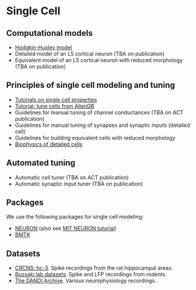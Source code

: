 # Single Cell

## Computational models

- [Hodgkin-Huxley model](https://github.com/cyneuro/neuro_communication/blob/main/HH/hh_spiker.ipynb)
- Detailed model of an L5 cortical neuron (TBA on publication)
- Equivalent model of an L5 cortical neuron with reduced morphology (TBA on publication)

## Principles of single cell modeling and tuning
- [Tutorials on single cell properties](https://cyneuro.github.io/cyneuro-resources/training/comp_neuro_tutorials.html#content-training-comp-neuro-tutorials)
- [Tutorial: tune cells from AllenDB](https://github.com/cyneuro/single-cell-tuning/blob/main/tutorial_on_cell_tuning.ipynb)
- Guidelines for manual tuning of channel conductances (TBA on ACT publication)
- Guidelines for manual tuning of synapses and synaptic inputs (detailed cell)
- Guidelines for building equivalent cells with reduced morphology
- [Biophysics of detailed cells](content:single_cell:biophys_detailed)

## Automated tuning
- Automatic cell tuner (TBA on ACT publication)
- Automatic synaptic input tuner (TBA on publication)

## Packages
We use the following packages for single cell modeling:
- [NEURON](https://www.neuron.yale.edu/neuron/) (also see [MIT NEURON tutorial](https://web.mit.edu/neuron_v7.4/nrntuthtml/index.html))
- [BMTK](https://alleninstitute.github.io/bmtk/)

## Datasets
- [CRCNS: hc-3](https://crcns.org/data-sets/hc/hc-3/about-hc-3). Spike recordings from the rat hippocampal areas.
- [Buzsaki lab datasets](https://buzsakilab.nyumc.org/datasets/GirardeauG/Rat08/). Spike and LFP recordings from rodents.
- [The DANDI Archive](https://dandiarchive.org). Various neurophysiology recordings.